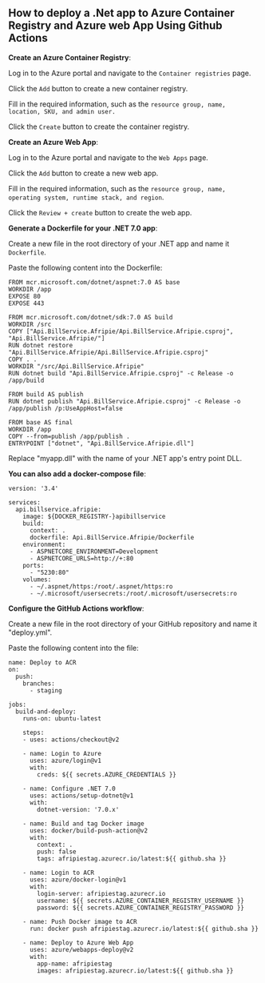 ## How to deploy a .Net app to Azure Container Registry and Azure web App Using Github Actions

**Create an Azure Container Registry**:

Log in to the Azure portal and navigate to the `Container registries` page.

Click the `Add` button to create a new container registry.

Fill in the required information, such as the `resource group, name, location, SKU, and admin user.`

Click the `Create` button to create the container registry.

**Create an Azure Web App**:

Log in to the Azure portal and navigate to the `Web Apps` page.

Click the `Add` button to create a new web app.

Fill in the required information, such as the `resource group, name, operating system, runtime stack, and region`.

Click the `Review + create` button to create the web app.

**Generate a Dockerfile for your .NET 7.0 app**:

Create a new file in the root directory of your .NET app and name it `Dockerfile`.

Paste the following content into the Dockerfile:

    FROM mcr.microsoft.com/dotnet/aspnet:7.0 AS base
    WORKDIR /app
    EXPOSE 80
    EXPOSE 443
    
    FROM mcr.microsoft.com/dotnet/sdk:7.0 AS build
    WORKDIR /src
    COPY ["Api.BillService.Afripie/Api.BillService.Afripie.csproj", "Api.BillService.Afripie/"]
    RUN dotnet restore "Api.BillService.Afripie/Api.BillService.Afripie.csproj"
    COPY . .
    WORKDIR "/src/Api.BillService.Afripie"
    RUN dotnet build "Api.BillService.Afripie.csproj" -c Release -o /app/build
    
    FROM build AS publish
    RUN dotnet publish "Api.BillService.Afripie.csproj" -c Release -o /app/publish /p:UseAppHost=false
    
    FROM base AS final
    WORKDIR /app
    COPY --from=publish /app/publish .
    ENTRYPOINT ["dotnet", "Api.BillService.Afripie.dll"]

Replace "myapp.dll" with the name of your .NET app's entry point DLL.

**You can also add a docker-compose file**:

    version: '3.4'
    
    services:
      api.billservice.afripie:
        image: ${DOCKER_REGISTRY-}apibillservice
        build:
          context: .
          dockerfile: Api.BillService.Afripie/Dockerfile
        environment:
          - ASPNETCORE_ENVIRONMENT=Development
          - ASPNETCORE_URLS=http://+:80
        ports:
          - "5230:80"
        volumes:
          - ~/.aspnet/https:/root/.aspnet/https:ro
          - ~/.microsoft/usersecrets:/root/.microsoft/usersecrets:ro

**Configure the GitHub Actions workflow**:

Create a new file in the root directory of your GitHub repository and name it "deploy.yml".

Paste the following content into the file:

    name: Deploy to ACR
    on:
      push:
        branches:
          - staging
    
    jobs:
      build-and-deploy:
        runs-on: ubuntu-latest
    
        steps:
        - uses: actions/checkout@v2

        - name: Login to Azure
          uses: azure/login@v1
          with:
            creds: ${{ secrets.AZURE_CREDENTIALS }}
    
        - name: Configure .NET 7.0
          uses: actions/setup-dotnet@v1
          with:
            dotnet-version: '7.0.x'
    
        - name: Build and tag Docker image
          uses: docker/build-push-action@v2
          with:
            context: .
            push: false
            tags: afripiestag.azurecr.io/latest:${{ github.sha }}
    
        - name: Login to ACR
          uses: azure/docker-login@v1
          with:
            login-server: afripiestag.azurecr.io
            username: ${{ secrets.AZURE_CONTAINER_REGISTRY_USERNAME }}
            password: ${{ secrets.AZURE_CONTAINER_REGISTRY_PASSWORD }}
    
        - name: Push Docker image to ACR
          run: docker push afripiestag.azurecr.io/latest:${{ github.sha }}
    
        - name: Deploy to Azure Web App
          uses: azure/webapps-deploy@v2
          with:
            app-name: afripiestag
            images: afripiestag.azurecr.io/latest:${{ github.sha }}


